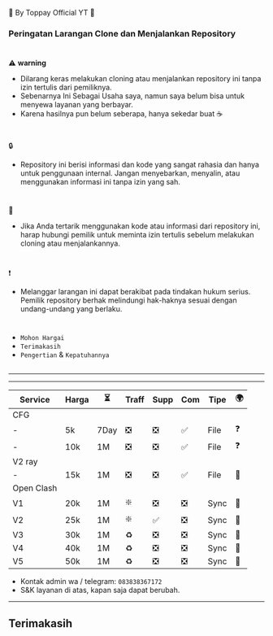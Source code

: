 🍚 By Toppay Official YT 🚀
### Peringatan Larangan Clone dan Menjalankan Repository
#
⚠️ **warning**
- Dilarang keras melakukan cloning atau menjalankan repository ini tanpa izin tertulis dari pemiliknya.
- Sebenarnya Ini Sebagai Usaha saya, namun saya belum bisa untuk menyewa layanan yang berbayar.
- Karena hasilnya pun belum seberapa, hanya sekedar buat ☕
#
🔒
- Repository ini berisi informasi dan kode yang sangat rahasia dan hanya untuk penggunaan internal. Jangan menyebarkan, menyalin, atau menggunakan informasi ini tanpa izin yang sah.
#
📩
- Jika Anda tertarik menggunakan kode atau informasi dari repository ini, harap hubungi pemilik untuk meminta izin tertulis sebelum melakukan cloning atau menjalankannya.
#
❗
- Melanggar larangan ini dapat berakibat pada tindakan hukum serius. Pemilik repository berhak melindungi hak-haknya sesuai dengan undang-undang yang berlaku.
#
- `Mohon Hargai`
- `Terimakasih`
- `Pengertian` & `Kepatuhannya`

##

---

---

| Service| Harga   |  ⏳  | Traff | Supp  | Com | Tipe | 🌍 |
| ------ | ------- | ---- | ----- | ----- | --- | ---- | -- |
| CFG|
| -      | 5k      | 7Day| ❎    | ❎    | ✅  | File | ❓ |
| -      | 10k     | 1M | ❎    | ❎    | ✅  | File | ❓ |
| V2 ray |
| -      | 15k     | 1M | ❎    | ❎    | ✅  | File | 🥰 |
| Open Clash |
| V1     | 20k     | 1M | ❇️    | ❎    | ❎  | Sync | 🥰 |
| V2     | 25k     | 1M | ❇️    | ✅    | ❎  | Sync | 🥰 |
| V3     | 30k     | 1M | ♻️    | ❎    | ❎  | Sync | 🥰 |
| V4     | 40k     | 1M | ♻️    | ❎    | ❎  | Sync | 🥰 |
| V5     | 50k     | 1M | ♻️    | ❎    | ❎  | Sync | 🥰 |

- Kontak admin wa / telegram: `083838367172`
- S&K
 layanan di atas, kapan saja dapat berubah.

---

##
## Terimakasih